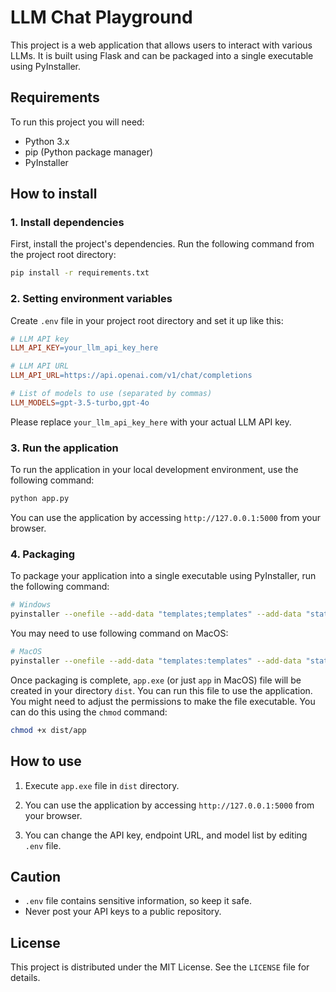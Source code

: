 # LLM Chat Playground

This project is a web application that allows users to interact with various LLMs. It is built using Flask and can be packaged into a single executable using PyInstaller.

## Requirements

To run this project you will need:
- Python 3.x
- pip (Python package manager)
- PyInstaller

## How to install

### 1. Install dependencies

First, install the project's dependencies. Run the following command from the project root directory:

```bash
pip install -r requirements.txt
```

### 2. Setting environment variables

Create `.env` file in your project root directory and set it up like this:

```makefile
# LLM API key
LLM_API_KEY=your_llm_api_key_here

# LLM API URL
LLM_API_URL=https://api.openai.com/v1/chat/completions

# List of models to use (separated by commas)
LLM_MODELS=gpt-3.5-turbo,gpt-4o
```
Please replace `your_llm_api_key_here` with your actual LLM API key.

### 3. Run the application

To run the application in your local development environment, use the following command:

```bash
python app.py
```
You can use the application by accessing `http://127.0.0.1:5000` from your browser.

### 4. Packaging

To package your application into a single executable using PyInstaller, run the following command:

```bash
# Windows
pyinstaller --onefile --add-data "templates;templates" --add-data "static;static" app.py
```

You may need to use following command on MacOS:

```bash
# MacOS
pyinstaller --onefile --add-data "templates:templates" --add-data "static:static" app.py
```

Once packaging is complete, `app.exe` (or just `app` in MacOS) file will be created in your directory `dist`. You can run this file to use the application. You might need to adjust the permissions to make the file executable. You can do this using the `chmod` command:

```bash
chmod +x dist/app
```

## How to use

1. Execute `app.exe` file in `dist` directory.

2. You can use the application by accessing `http://127.0.0.1:5000` from your browser.

3. You can change the API key, endpoint URL, and model list by editing `.env` file.

## Caution

- `.env` file contains sensitive information, so keep it safe.
- Never post your API keys to a public repository.

## License

This project is distributed under the MIT License. See the `LICENSE` file for details.
